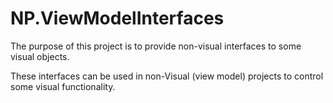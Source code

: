 # NP.ViewModelInterfaces
The purpose of this project is to provide non-visual interfaces to some visual objects.

These interfaces can be used in non-Visual (view model) projects to control some visual functionality.
